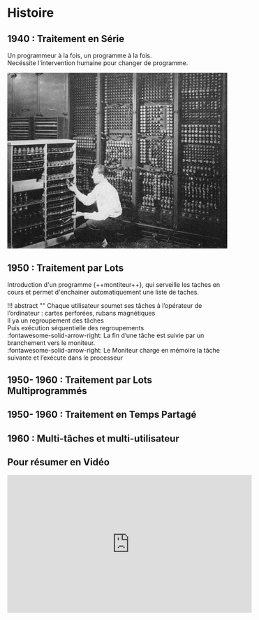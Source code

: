 # Histoire

## 1940 : Traitement en Série

Un programmeur à la fois, un programme à la fois.  
Necéssite l'intervention humaine pour changer de programme.

![Série](./assets/images/history/traitement_serie.jpg "Série")

## 1950 : Traitement par Lots

Introduction d'un programme {++montiteur++}, qui serveille les taches en cours et permet d'enchainer automatiquement une liste de taches.

!!! abstract ""
    Chaque utilisateur soumet ses tâches à l’opérateur de l’ordinateur : cartes perforées, rubans magnétiques  
    Il ya un regroupement des tâches  
    Puis exécution séquentielle des regroupements  
    :fontawesome-solid-arrow-right: La fin d’une tâche est suivie par un branchement vers le moniteur.  
    :fontawesome-solid-arrow-right: Le Moniteur charge en mémoire la tâche suivante et l’exécute dans le processeur


## 1950- 1960 : Traitement par Lots Multiprogrammés

## 1950- 1960 : Traitement en Temps Partagé

## 1960 : Multi-tâches et multi-utilisateur 

## Pour résumer en Vidéo

<div class="video-wrapper">
<iframe width="560" height="315" src="https://www.youtube.com/embed/bdSWj7Y50VY" frameborder="0" allow="accelerometer; autoplay; clipboard-write; encrypted-media; gyroscope; picture-in-picture" allowfullscreen></iframe>
</div>